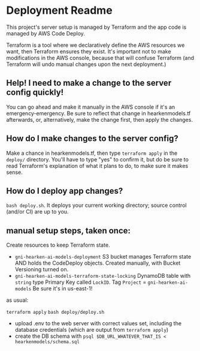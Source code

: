 # Deployment Readme

This project's server setup is managed by Terraform and the app code is managed by AWS Code Deploy.

Terraform is a tool where we declaratively define the AWS resources we want, then Terraform ensures they exist. It's important not to make modifications in the AWS console, because that will confuse Terraform (and Terraform will undo manual changes upon the next deployment.)

## Help! I need to make a change to the server config quickly!

You can go ahead and make it manually in the AWS console if it's an emergency-emergency. Be sure to reflect that change in hearkenmodels.tf afterwards, or, alternatively, make the change first, then apply the changes.

## How do I make changes to the server config?

Make a chance in hearkenmodels.tf, then type `terraform apply` in the `deploy/` directory. You'll have to type "yes" to confirm it, but do be sure to read Terraform's explanation of what it plans to do, to make sure it makes sense.

## How do I deploy app changes?

`bash deploy.sh`. It deploys your current working directory; source control (and/or CI) are up to you.

## manual setup steps, taken once:

Create resources to keep Terraform state.

- `gni-hearken-ai-models-deployment` S3 bucket manages Terraform state AND holds the CodeDeploy objects. Created manually, with Bucket Versioning turned on.
- `gni-hearken-ai-models-terraform-state-locking` DynamoDB table with `string` type Primary Key called `LockID`. Tag `Project` = `gni-hearken-ai-models` Be sure it's in us-east-1!

as usual:

`terraform apply`
`bash deploy/deploy.sh` 

- upload .env to the web server with correct values set, including the database credentials (which are output from `terraform apply`)
- create the DB schema with `psql $DB_URL_WHATEVER_THAT_IS < hearkenmodels/schema.sql`
